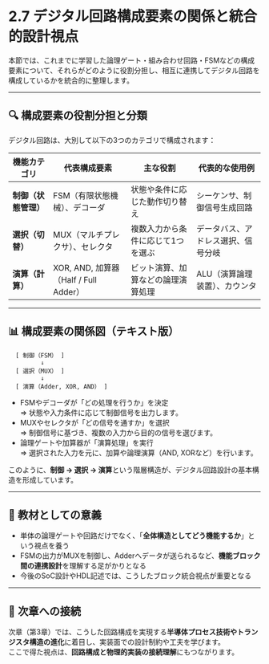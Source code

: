 # 2.7 デジタル回路構成要素の関係と統合的設計視点

本節では、これまでに学習した論理ゲート・組み合わせ回路・FSMなどの構成要素について、それらがどのように役割分担し、相互に連携してデジタル回路を構成しているかを統合的に整理します。

---

## 🔍 構成要素の役割分担と分類

デジタル回路は、大別して以下の3つのカテゴリで構成されます：

| 機能カテゴリ       | 代表構成要素                        | 主な役割                             | 代表的な使用例                  |
|------------------|-----------------------------------|------------------------------------|-----------------------------|
| **制御（状態管理）** | FSM（有限状態機械）、デコーダ           | 状態や条件に応じた動作切り替え          | シーケンサ、制御信号生成回路       |
| **選択（切替）**   | MUX（マルチプレクサ）、セレクタ         | 複数入力から条件に応じて1つを選ぶ       | データバス、アドレス選択、信号分岐 |
| **演算（計算）**   | XOR, AND, 加算器（Half / Full Adder） | ビット演算、加算などの論理演算処理       | ALU（演算論理装置）、カウンタ       |

---

## 📊 構成要素の関係図（テキスト版）

```
  [ 制御（FSM） ]
         ↓
  [ 選択（MUX） ]
         ↓
  [ 演算（Adder, XOR, AND） ]
```

- FSMやデコーダが「どの処理を行うか」を決定  
  ⇒ 状態や入力条件に応じて制御信号を出力します。
- MUXやセレクタが「どの信号を通すか」を選択  
  ⇒ 制御信号に基づき、複数の入力から目的の信号を選びます。
- 論理ゲートや加算器が「演算処理」を実行  
  ⇒ 選択された入力を元に、加算や論理演算（AND, XORなど）を行います。

このように、**制御 → 選択 → 演算**という階層構造が、デジタル回路設計の基本構造を形成しています。

---

## 🧠 教材としての意義

- 単体の論理ゲートや回路だけでなく、「**全体構造としてどう機能するか**」という視点を養う  
- FSMの出力がMUXを制御し、Adderへデータが送られるなど、**機能ブロック間の連携設計**を理解する足がかりとなる  
- 今後のSoC設計やHDL記述では、こうしたブロック統合視点が重要となる  

---

## 🔄 次章への接続

次章（第3章）では、こうした回路構成を実現する**半導体プロセス技術やトランジスタ構造の進化**に着目し、実装面での設計制約や工夫を学びます。  
ここで得た視点は、**回路構成と物理的実装の接続理解**にもつながります。
